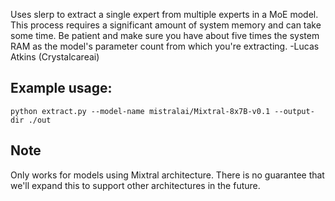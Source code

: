 Uses slerp to extract a single expert from multiple experts in a MoE model. This process requires a significant amount of system memory and can take some time. Be patient and make sure you have about five times the system RAM as the model's parameter count from which you're extracting. 
-Lucas Atkins (Crystalcareai)

## Example usage:
```python extract.py --model-name mistralai/Mixtral-8x7B-v0.1 --output-dir ./out```

## Note
Only works for models using Mixtral architecture. There is no guarantee that we'll expand this to support other architectures in the future.

